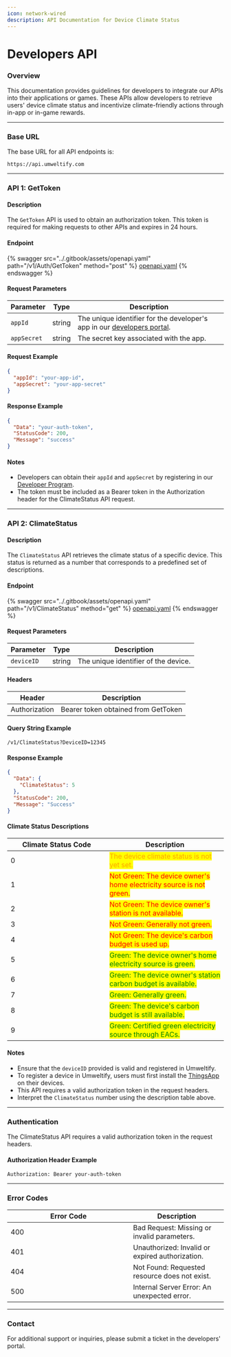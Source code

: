 ```yaml
---
icon: network-wired
description: API Documentation for Device Climate Status
---
```


# Developers API

### Overview

This documentation provides guidelines for developers to integrate our APIs into their applications or games. These APIs allow developers to retrieve users' device climate status and incentivize climate-friendly actions through in-app or in-game rewards.

***

### Base URL&#x20;

The base URL for all API endpoints is:

`https://api.umweltify.com`&#x20;

***

### API 1: **GetToken**

#### Description

The `GetToken` API is used to obtain an authorization token. This token is required for making requests to other APIs and expires in 24 hours.

#### Endpoint

{% swagger src="../.gitbook/assets/openapi.yaml" path="/v1/Auth/GetToken" method="post" %}
[openapi.yaml](../.gitbook/assets/openapi.yaml)
{% endswagger %}

#### Request Parameters

| Parameter   | Type   | Description                                                                                                 |
| ----------- | ------ | ----------------------------------------------------------------------------------------------------------- |
| `appId`     | string | The unique identifier for the developer's app in our [developers portal](https://developers.umweltify.com). |
| `appSecret` | string | The secret key associated with the app.                                                                     |

#### Request Example

```json
{
  "appId": "your-app-id",
  "appSecret": "your-app-secret"
}
```

#### Response Example

```json
{
  "Data": "your-auth-token",
  "StatusCode": 200,
  "Message": "success"
}
```

#### Notes

* Developers can obtain their `appId` and `appSecret` by registering in our [Developer Program](https://developers.umweltify.com).
* The token must be included as a Bearer token in the Authorization header for the ClimateStatus API request.

***

### API 2: **ClimateStatus**

#### Description

The `ClimateStatus` API retrieves the climate status of a specific device. This status is returned as a number that corresponds to a predefined set of descriptions.

#### Endpoint

{% swagger src="../.gitbook/assets/openapi.yaml" path="/v1/ClimateStatus" method="get" %}
[openapi.yaml](../.gitbook/assets/openapi.yaml)
{% endswagger %}

#### Request Parameters

| Parameter  | Type   | Description                          |
| ---------- | ------ | ------------------------------------ |
| `deviceID` | string | The unique identifier of the device. |

#### Headers

| Header        | Description                         |
| ------------- | ----------------------------------- |
| Authorization | Bearer token obtained from GetToken |

#### Query String Example

```
/v1/ClimateStatus?DeviceID=12345
```

#### Response Example

```json
{
  "Data": {
    "ClimateStatus": 5
  },
  "StatusCode": 200,
  "Message": "Success"
}
```

#### Climate Status Descriptions

<table><thead><tr><th width="214">Climate Status Code</th><th>Description</th></tr></thead><tbody><tr><td>0</td><td><mark style="color:orange;">The device climate status is not yet set.</mark></td></tr><tr><td>1</td><td><mark style="color:red;">Not Green: The device owner's home electricity source is not green.</mark></td></tr><tr><td>2</td><td><mark style="color:red;">Not Green: The device owner's station is not available.</mark></td></tr><tr><td>3</td><td><mark style="color:red;">Not Green: Generally not green.</mark></td></tr><tr><td>4</td><td><mark style="color:red;">Not Green: The device's carbon budget is used up.</mark></td></tr><tr><td>5</td><td><mark style="color:green;">Green: The device owner's home electricity source is green.</mark></td></tr><tr><td>6</td><td><mark style="color:green;">Green: The device owner's station carbon budget is available.</mark></td></tr><tr><td>7</td><td><mark style="color:green;">Green: Generally green.</mark></td></tr><tr><td>8</td><td><mark style="color:green;">Green: The device's carbon budget is still available.</mark></td></tr><tr><td>9</td><td><mark style="color:green;">Green: Certified green electricity source through EACs.</mark></td></tr></tbody></table>

#### Notes

* Ensure that the `deviceID` provided is valid and registered in Umweltify.
* To register a device in Umweltify, users must first install the [ThingsApp](https://climatein.umweltify.com/thingsapp) on their devices.
* This API requires a valid authorization token in the request headers.
* Interpret the `ClimateStatus` number using the description table above.

***

### Authentication

The ClimateStatus API requires a valid authorization token in the request headers.

#### Authorization Header Example

```
Authorization: Bearer your-auth-token
```

***

### Error Codes

<table><thead><tr><th width="269">Error Code</th><th>Description</th></tr></thead><tbody><tr><td>400</td><td>Bad Request: Missing or invalid parameters.</td></tr><tr><td>401</td><td>Unauthorized: Invalid or expired authorization.</td></tr><tr><td>404</td><td>Not Found: Requested resource does not exist.</td></tr><tr><td>500</td><td>Internal Server Error: An unexpected error.</td></tr></tbody></table>

***

### Contact

For additional support or inquiries, please submit a ticket in the developers' portal.
